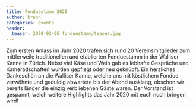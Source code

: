 ```yaml
---
title: Fonduestamm 2020 
author: brenn
categories: events
header:
  teaser: 2020-02-05-fonduestamm/teaser.jpg
---
```


Zum ersten Anlass im Jahr 2020 trafen sich rund 20 Vereinsmitglieder zum mittlerweile traditionellen und etablierten Fonduestamm in der Walliser Kanne in Zürich. Nebst viel Käse und Wein gab es lebhafte Gespräche und Kameradschaften wurden gepflegt oder neu geknüpft. Ein herzliches Dankeschön an die Walliser Kanne, welche uns mit köstlichem Fondue verwöhnte und geduldig abwartete bis der Abend ausklang, obschon wir bereits länger die einzig verbliebenen Gäste waren. Der Vorstand ist gespannt, welch weitere Highlights das Jahr 2020 mit euch noch bringen wird!
